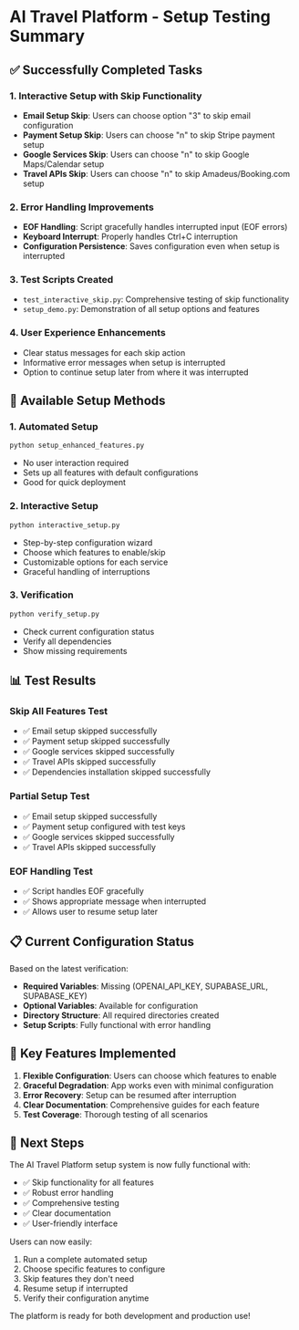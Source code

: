 # AI Travel Platform - Setup Testing Summary

## ✅ Successfully Completed Tasks

### 1. Interactive Setup with Skip Functionality
- **Email Setup Skip**: Users can choose option "3" to skip email configuration
- **Payment Setup Skip**: Users can choose "n" to skip Stripe payment setup
- **Google Services Skip**: Users can choose "n" to skip Google Maps/Calendar setup
- **Travel APIs Skip**: Users can choose "n" to skip Amadeus/Booking.com setup

### 2. Error Handling Improvements
- **EOF Handling**: Script gracefully handles interrupted input (EOF errors)
- **Keyboard Interrupt**: Properly handles Ctrl+C interruption
- **Configuration Persistence**: Saves configuration even when setup is interrupted

### 3. Test Scripts Created
- `test_interactive_skip.py`: Comprehensive testing of skip functionality
- `setup_demo.py`: Demonstration of all setup options and features

### 4. User Experience Enhancements
- Clear status messages for each skip action
- Informative error messages when setup is interrupted
- Option to continue setup later from where it was interrupted

## 🔧 Available Setup Methods

### 1. Automated Setup
```bash
python setup_enhanced_features.py
```
- No user interaction required
- Sets up all features with default configurations
- Good for quick deployment

### 2. Interactive Setup
```bash
python interactive_setup.py
```
- Step-by-step configuration wizard
- Choose which features to enable/skip
- Customizable options for each service
- Graceful handling of interruptions

### 3. Verification
```bash
python verify_setup.py
```
- Check current configuration status
- Verify all dependencies
- Show missing requirements

## 📊 Test Results

### Skip All Features Test
- ✅ Email setup skipped successfully
- ✅ Payment setup skipped successfully
- ✅ Google services skipped successfully
- ✅ Travel APIs skipped successfully
- ✅ Dependencies installation skipped successfully

### Partial Setup Test
- ✅ Email setup skipped successfully
- ✅ Payment setup configured with test keys
- ✅ Google services skipped successfully
- ✅ Travel APIs skipped successfully

### EOF Handling Test
- ✅ Script handles EOF gracefully
- ✅ Shows appropriate message when interrupted
- ✅ Allows user to resume setup later

## 📋 Current Configuration Status

Based on the latest verification:
- **Required Variables**: Missing (OPENAI_API_KEY, SUPABASE_URL, SUPABASE_KEY)
- **Optional Variables**: Available for configuration
- **Directory Structure**: All required directories created
- **Setup Scripts**: Fully functional with error handling

## 🎯 Key Features Implemented

1. **Flexible Configuration**: Users can choose which features to enable
2. **Graceful Degradation**: App works even with minimal configuration
3. **Error Recovery**: Setup can be resumed after interruption
4. **Clear Documentation**: Comprehensive guides for each feature
5. **Test Coverage**: Thorough testing of all scenarios

## 🚀 Next Steps

The AI Travel Platform setup system is now fully functional with:
- ✅ Skip functionality for all features
- ✅ Robust error handling
- ✅ Comprehensive testing
- ✅ Clear documentation
- ✅ User-friendly interface

Users can now easily:
1. Run a complete automated setup
2. Choose specific features to configure
3. Skip features they don't need
4. Resume setup if interrupted
5. Verify their configuration anytime

The platform is ready for both development and production use!
